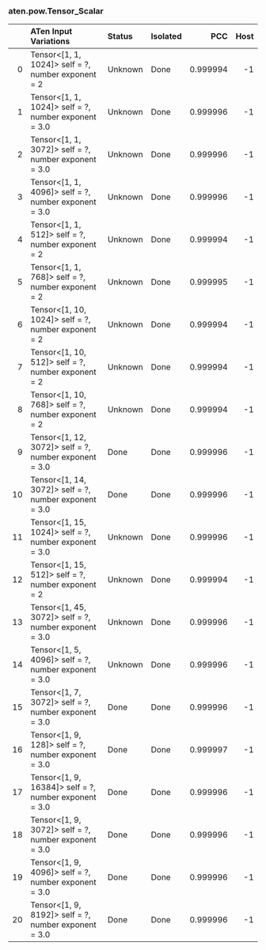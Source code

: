 ### aten.pow.Tensor_Scalar
|    | ATen Input Variations                                    | Status   | Isolated   |      PCC |   Host |
|---:|:---------------------------------------------------------|:---------|:-----------|---------:|-------:|
|  0 | Tensor<[1, 1, 1024]> self = ?,<br>number exponent = 2    | Unknown  | Done       | 0.999994 |     -1 |
|  1 | Tensor<[1, 1, 1024]> self = ?,<br>number exponent = 3.0  | Unknown  | Done       | 0.999996 |     -1 |
|  2 | Tensor<[1, 1, 3072]> self = ?,<br>number exponent = 3.0  | Unknown  | Done       | 0.999996 |     -1 |
|  3 | Tensor<[1, 1, 4096]> self = ?,<br>number exponent = 3.0  | Unknown  | Done       | 0.999996 |     -1 |
|  4 | Tensor<[1, 1, 512]> self = ?,<br>number exponent = 2     | Unknown  | Done       | 0.999994 |     -1 |
|  5 | Tensor<[1, 1, 768]> self = ?,<br>number exponent = 2     | Unknown  | Done       | 0.999995 |     -1 |
|  6 | Tensor<[1, 10, 1024]> self = ?,<br>number exponent = 2   | Unknown  | Done       | 0.999994 |     -1 |
|  7 | Tensor<[1, 10, 512]> self = ?,<br>number exponent = 2    | Unknown  | Done       | 0.999994 |     -1 |
|  8 | Tensor<[1, 10, 768]> self = ?,<br>number exponent = 2    | Unknown  | Done       | 0.999994 |     -1 |
|  9 | Tensor<[1, 12, 3072]> self = ?,<br>number exponent = 3.0 | Done     | Done       | 0.999996 |     -1 |
| 10 | Tensor<[1, 14, 3072]> self = ?,<br>number exponent = 3.0 | Done     | Done       | 0.999996 |     -1 |
| 11 | Tensor<[1, 15, 1024]> self = ?,<br>number exponent = 3.0 | Unknown  | Done       | 0.999996 |     -1 |
| 12 | Tensor<[1, 15, 512]> self = ?,<br>number exponent = 2    | Unknown  | Done       | 0.999994 |     -1 |
| 13 | Tensor<[1, 45, 3072]> self = ?,<br>number exponent = 3.0 | Unknown  | Done       | 0.999996 |     -1 |
| 14 | Tensor<[1, 5, 4096]> self = ?,<br>number exponent = 3.0  | Unknown  | Done       | 0.999996 |     -1 |
| 15 | Tensor<[1, 7, 3072]> self = ?,<br>number exponent = 3.0  | Done     | Done       | 0.999996 |     -1 |
| 16 | Tensor<[1, 9, 128]> self = ?,<br>number exponent = 3.0   | Done     | Done       | 0.999997 |     -1 |
| 17 | Tensor<[1, 9, 16384]> self = ?,<br>number exponent = 3.0 | Done     | Done       | 0.999996 |     -1 |
| 18 | Tensor<[1, 9, 3072]> self = ?,<br>number exponent = 3.0  | Done     | Done       | 0.999996 |     -1 |
| 19 | Tensor<[1, 9, 4096]> self = ?,<br>number exponent = 3.0  | Done     | Done       | 0.999996 |     -1 |
| 20 | Tensor<[1, 9, 8192]> self = ?,<br>number exponent = 3.0  | Done     | Done       | 0.999996 |     -1 |

